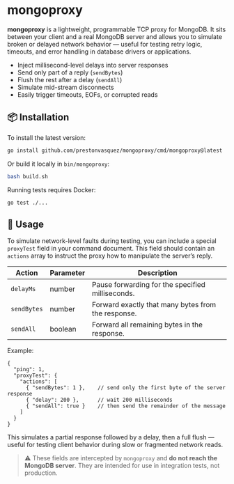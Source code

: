 # mongoproxy

**mongoproxy** is a lightweight, programmable TCP proxy for MongoDB. It sits between your client and a real MongoDB server and allows you to simulate broken or delayed network behavior — useful for testing retry logic, timeouts, and error handling in database drivers or applications.

- Inject millisecond-level delays into server responses
- Send only part of a reply (`sendBytes`)
- Flush the rest after a delay (`sendAll`)
- Simulate mid-stream disconnects
- Easily trigger timeouts, EOFs, or corrupted reads

## 📦 Installation

To install the latest version:

```bash
go install github.com/prestonvasquez/mongoproxy/cmd/mongoproxy@latest
```

Or build it locally in `bin/mongoproxy`:

```bash
bash build.sh
```

Running tests requires Docker:

```bash
go test ./...
```

## 🔧 Usage 

To simulate network-level faults during testing, you can include a special `proxyTest` field in your command document. This field should contain an `actions` array to instruct the proxy how to manipulate the server’s reply.

| Action     | Parameter | Description                                            |
|------------|-----------|--------------------------------------------------------|
| `delayMs`  | number    | Pause forwarding for the specified milliseconds.       |
| `sendBytes`| number    | Forward exactly that many bytes from the response.     |
| `sendAll`  | boolean   | Forward all remaining bytes in the response.           |

Example:

```
{
  "ping": 1,
  "proxyTest": {
    "actions": [
      { "sendBytes": 1 },    // send only the first byte of the server response
      { "delay": 200 },      // wait 200 milliseconds
      { "sendAll": true }    // then send the remainder of the message
    ]
  }
}
```

This simulates a partial response followed by a delay, then a full flush — useful for testing client behavior during slow or fragmented network reads.

> ⚠️ These fields are intercepted by `mongoproxy` and **do not reach the MongoDB server**. They are intended for use in integration tests, not production.
